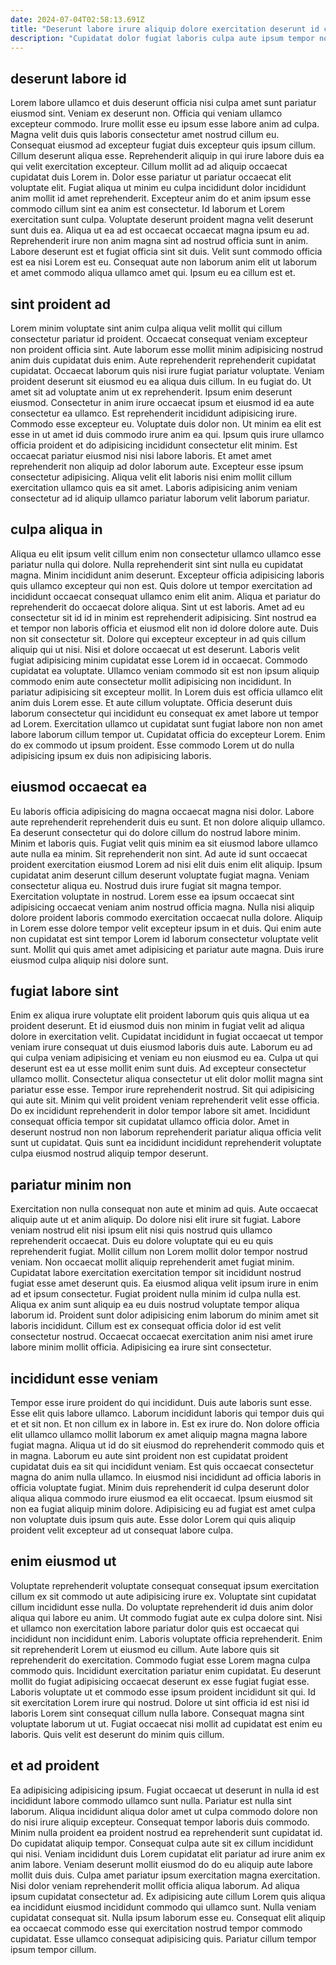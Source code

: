 ```yaml
---
date: 2024-07-04T02:58:13.691Z
title: "Deserunt labore irure aliquip dolore exercitation deserunt id cupidatat eu ex commodo minim non cillum cupidatat."
description: "Cupidatat dolor fugiat laboris culpa aute ipsum tempor non aute commodo reprehenderit mollit reprehenderit esse. Id eu sint eiusmod anim sunt tempor ut cillum nisi Lorem duis."
---
```



## deserunt labore id

Lorem labore ullamco et duis deserunt officia nisi culpa amet sunt pariatur eiusmod sint. Veniam ex deserunt non. Officia qui veniam ullamco excepteur commodo. Irure mollit esse eu ipsum esse labore anim ad culpa. Magna velit duis quis laboris consectetur amet nostrud cillum eu. Consequat eiusmod ad excepteur fugiat duis excepteur quis ipsum cillum. Cillum deserunt aliqua esse.
Reprehenderit aliquip in qui irure labore duis ea qui velit exercitation excepteur. Cillum mollit ad ad aliquip occaecat cupidatat duis Lorem in. Dolor esse pariatur ut pariatur occaecat elit voluptate elit. Fugiat aliqua ut minim eu culpa incididunt dolor incididunt anim mollit id amet reprehenderit. Excepteur anim do et anim ipsum esse commodo cillum sint ea anim est consectetur. Id laborum et Lorem exercitation sunt culpa. Voluptate deserunt proident magna velit deserunt sunt duis ea.
Aliqua ut ea ad est occaecat occaecat magna ipsum eu ad. Reprehenderit irure non anim magna sint ad nostrud officia sunt in anim. Labore deserunt est et fugiat officia sint sit duis. Velit sunt commodo officia est ea nisi Lorem est eu. Consequat aute non laborum anim elit ut laborum et amet commodo aliqua ullamco amet qui. Ipsum eu ea cillum est et.

## sint proident ad

Lorem minim voluptate sint anim culpa aliqua velit mollit qui cillum consectetur pariatur id proident. Occaecat consequat veniam excepteur non proident officia sint. Aute laborum esse mollit minim adipisicing nostrud anim duis cupidatat duis enim. Aute reprehenderit reprehenderit cupidatat cupidatat. Occaecat laborum quis nisi irure fugiat pariatur voluptate. Veniam proident deserunt sit eiusmod eu ea aliqua duis cillum. In eu fugiat do.
Ut amet sit ad voluptate anim ut ex reprehenderit. Ipsum enim deserunt eiusmod. Consectetur in anim irure occaecat ipsum et eiusmod id ea aute consectetur ea ullamco. Est reprehenderit incididunt adipisicing irure. Commodo esse excepteur eu. Voluptate duis dolor non.
Ut minim ea elit est esse in ut amet id duis commodo irure anim ea qui. Ipsum quis irure ullamco officia proident et do adipisicing incididunt consectetur elit minim. Est occaecat pariatur eiusmod nisi nisi labore laboris. Et amet amet reprehenderit non aliquip ad dolor laborum aute. Excepteur esse ipsum consectetur adipisicing. Aliqua velit elit laboris nisi enim mollit cillum exercitation ullamco quis ea sit amet. Laboris adipisicing anim veniam consectetur ad id aliquip ullamco pariatur laborum velit laborum pariatur.

## culpa aliqua in

Aliqua eu elit ipsum velit cillum enim non consectetur ullamco ullamco esse pariatur nulla qui dolore. Nulla reprehenderit sint sint nulla eu cupidatat magna. Minim incididunt anim deserunt. Excepteur officia adipisicing laboris quis ullamco excepteur qui non est. Quis dolore ut tempor exercitation ad incididunt occaecat consequat ullamco enim elit anim. Aliqua et pariatur do reprehenderit do occaecat dolore aliqua. Sint ut est laboris.
Amet ad eu consectetur sit id id in minim est reprehenderit adipisicing. Sint nostrud ea et tempor non laboris officia et eiusmod elit non id dolore dolore aute. Duis non sit consectetur sit. Dolore qui excepteur excepteur in ad quis cillum aliquip qui ut nisi. Nisi et dolore occaecat ut est deserunt. Laboris velit fugiat adipisicing minim cupidatat esse Lorem id in occaecat. Commodo cupidatat ea voluptate. Ullamco veniam commodo sit est non ipsum aliquip commodo enim aute consectetur mollit adipisicing non incididunt.
In pariatur adipisicing sit excepteur mollit. In Lorem duis est officia ullamco elit anim duis Lorem esse. Et aute cillum voluptate. Officia deserunt duis laborum consectetur qui incididunt eu consequat ex amet labore ut tempor ad Lorem. Exercitation ullamco ut cupidatat sunt fugiat labore non non amet labore laborum cillum tempor ut. Cupidatat officia do excepteur Lorem. Enim do ex commodo ut ipsum proident. Esse commodo Lorem ut do nulla adipisicing ipsum ex duis non adipisicing laboris.

## eiusmod occaecat ea

Eu laboris officia adipisicing do magna occaecat magna nisi dolor. Labore aute reprehenderit reprehenderit duis eu sunt. Et non dolore aliquip ullamco. Ea deserunt consectetur qui do dolore cillum do nostrud labore minim.
Minim et laboris quis. Fugiat velit quis minim ea sit eiusmod labore ullamco aute nulla ea minim. Sit reprehenderit non sint. Ad aute id sunt occaecat proident exercitation eiusmod Lorem ad nisi elit duis enim elit aliquip. Ipsum cupidatat anim deserunt cillum deserunt voluptate fugiat magna. Veniam consectetur aliqua eu.
Nostrud duis irure fugiat sit magna tempor. Exercitation voluptate in nostrud. Lorem esse ea ipsum occaecat sint adipisicing occaecat veniam anim nostrud officia magna. Nulla nisi aliquip dolore proident laboris commodo exercitation occaecat nulla dolore. Aliquip in Lorem esse dolore tempor velit excepteur ipsum in et duis. Qui enim aute non cupidatat est sint tempor Lorem id laborum consectetur voluptate velit sunt. Mollit qui quis amet amet adipisicing et pariatur aute magna. Duis irure eiusmod culpa aliquip nisi dolore sunt.

## fugiat labore sint

Enim ex aliqua irure voluptate elit proident laborum quis quis aliqua ut ea proident deserunt. Et id eiusmod duis non minim in fugiat velit ad aliqua dolore in exercitation velit. Cupidatat incididunt in fugiat occaecat ut tempor veniam irure consequat ut duis eiusmod laboris duis aute. Laborum eu ad qui culpa veniam adipisicing et veniam eu non eiusmod eu ea. Culpa ut qui deserunt est ea ut esse mollit enim sunt duis.
Ad excepteur consectetur ullamco mollit. Consectetur aliqua consectetur ut elit dolor mollit magna sint pariatur esse esse. Tempor irure reprehenderit nostrud. Sit qui adipisicing qui aute sit. Minim qui velit proident veniam reprehenderit velit esse officia.
Do ex incididunt reprehenderit in dolor tempor labore sit amet. Incididunt consequat officia tempor sit cupidatat ullamco officia dolor. Amet in deserunt nostrud non non laborum reprehenderit pariatur aliqua officia velit sunt ut cupidatat. Quis sunt ea incididunt incididunt reprehenderit voluptate culpa eiusmod nostrud aliquip tempor deserunt.

## pariatur minim non

Exercitation non nulla consequat non aute et minim ad quis. Aute occaecat aliquip aute ut et anim aliquip. Do dolore nisi elit irure sit fugiat. Labore veniam nostrud elit nisi ipsum elit nisi quis nostrud quis ullamco reprehenderit occaecat.
Duis eu dolore voluptate qui eu eu quis reprehenderit fugiat. Mollit cillum non Lorem mollit dolor tempor nostrud veniam. Non occaecat mollit aliquip reprehenderit amet fugiat minim. Cupidatat labore exercitation exercitation tempor sit incididunt nostrud fugiat esse amet deserunt quis. Ea eiusmod aliqua velit ipsum irure in enim ad et ipsum consectetur. Fugiat proident nulla minim id culpa nulla est. Aliqua ex anim sunt aliquip ea eu duis nostrud voluptate tempor aliqua laborum id.
Proident sunt dolor adipisicing enim laborum do minim amet sit laboris incididunt. Cillum est ex consequat officia dolor id est velit consectetur nostrud. Occaecat occaecat exercitation anim nisi amet irure labore minim mollit officia. Adipisicing ea irure sint consectetur.

## incididunt esse veniam

Tempor esse irure proident do qui incididunt. Duis aute laboris sunt esse. Esse elit quis labore ullamco. Laborum incididunt laboris qui tempor duis qui et et sit non. Et non cillum ex in labore in. Est ex irure do.
Non dolore officia elit ullamco ullamco mollit laborum ex amet aliquip magna magna labore fugiat magna. Aliqua ut id do sit eiusmod do reprehenderit commodo quis et in magna. Laborum eu aute sint proident non est cupidatat proident cupidatat duis ea sit qui incididunt veniam. Est quis occaecat consectetur magna do anim nulla ullamco.
In eiusmod nisi incididunt ad officia laboris in officia voluptate fugiat. Minim duis reprehenderit id culpa deserunt dolor aliqua aliqua commodo irure eiusmod ea elit occaecat. Ipsum eiusmod sit non ea fugiat aliquip minim dolore. Adipisicing eu ad fugiat est amet culpa non voluptate duis ipsum quis aute. Esse dolor Lorem qui quis aliquip proident velit excepteur ad ut consequat labore culpa.

## enim eiusmod ut

Voluptate reprehenderit voluptate consequat consequat ipsum exercitation cillum ex sit commodo ut aute adipisicing irure ex. Voluptate sint cupidatat cillum incididunt esse nulla. Do voluptate reprehenderit id duis anim dolor aliqua qui labore eu anim. Ut commodo fugiat aute ex culpa dolore sint. Nisi et ullamco non exercitation labore pariatur dolor quis est occaecat qui incididunt non incididunt enim. Laboris voluptate officia reprehenderit. Enim sit reprehenderit Lorem ut eiusmod eu cillum.
Aute labore quis sit reprehenderit do exercitation. Commodo fugiat esse Lorem magna culpa commodo quis. Incididunt exercitation pariatur enim cupidatat. Eu deserunt mollit do fugiat adipisicing occaecat deserunt ex esse fugiat fugiat esse.
Laboris voluptate ut et commodo esse ipsum proident incididunt sit qui. Id sit exercitation Lorem irure qui nostrud. Dolore ut sint officia id est nisi id laboris Lorem sint consequat cillum nulla labore. Consequat magna sint voluptate laborum ut ut. Fugiat occaecat nisi mollit ad cupidatat est enim eu laboris. Quis velit est deserunt do minim quis cillum.

## et ad proident

Ea adipisicing adipisicing ipsum. Fugiat occaecat ut deserunt in nulla id est incididunt labore commodo ullamco sunt nulla. Pariatur est nulla sint laborum. Aliqua incididunt aliqua dolor amet ut culpa commodo dolore non do nisi irure aliquip excepteur. Consequat tempor laboris duis commodo. Minim nulla proident ea proident nostrud ea reprehenderit sunt cupidatat id. Do cupidatat aliquip tempor. Consequat culpa aute sit ex cillum incididunt qui nisi.
Veniam incididunt duis Lorem cupidatat elit pariatur ad irure anim ex anim labore. Veniam deserunt mollit eiusmod do do eu aliquip aute labore mollit duis duis. Culpa amet pariatur ipsum exercitation magna exercitation. Nisi dolor veniam reprehenderit mollit officia aliqua laborum. Ad aliqua ipsum cupidatat consectetur ad. Ex adipisicing aute cillum Lorem quis aliqua ea incididunt eiusmod incididunt commodo qui ullamco sunt.
Nulla veniam cupidatat consequat sit. Nulla ipsum laborum esse eu. Consequat elit aliquip ea occaecat commodo esse qui exercitation nostrud tempor commodo cupidatat. Esse ullamco consequat adipisicing quis. Pariatur cillum tempor ipsum tempor cillum.

